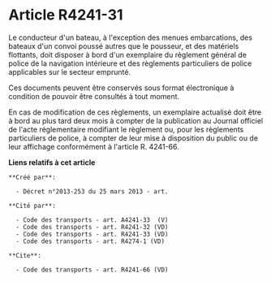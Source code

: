 # Article R4241-31

Le conducteur d'un bateau, à l'exception des menues embarcations, des bateaux d'un convoi poussé autres que le pousseur, et
des matériels flottants, doit disposer à bord d'un exemplaire du règlement général de police de la navigation intérieure et
des règlements particuliers de police applicables sur le secteur emprunté. 

Ces documents peuvent être conservés sous format électronique à condition de pouvoir être consultés à tout moment. 

En cas de modification de ces règlements, un exemplaire actualisé doit être à bord au plus tard deux mois à compter de la
publication au Journal officiel de l'acte réglementaire modifiant le règlement ou, pour les règlements particuliers de
police, à compter de leur mise à disposition du public ou de leur affichage conformément à l'article R. 4241-66.

**Liens relatifs à cet article**

	**Créé par**:

	  - Décret n°2013-253 du 25 mars 2013 - art.

	**Cité par**:

	  - Code des transports - art. A4241-33  (V)
	  - Code des transports - art. R4241-32 (VD)
	  - Code des transports - art. R4241-33 (VD)
	  - Code des transports - art. R4274-1 (VD)

	**Cite**:

	  - Code des transports - art. R4241-66 (VD)
